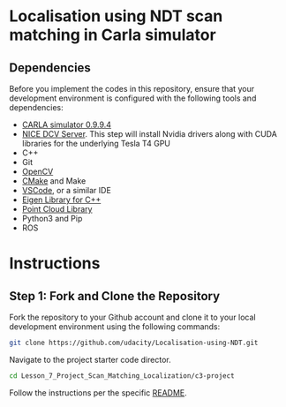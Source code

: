 # Localisation using NDT scan matching in Carla simulator

## Dependencies
Before you implement the codes in this repository, ensure that your development environment is configured with the following tools and dependencies:

- [CARLA simulator 0.9.9.4](https://github.com/carla-simulator/carla/releases/tag/0.9.9) 
- [NICE DCV Server](https://docs.aws.amazon.com/dcv/latest/adminguide/setting-up-installing-linux-prereq.html). This step will install Nvidia drivers along with CUDA libraries for the underlying Tesla T4 GPU
- C++ 
- Git
- [OpenCV](https://docs.opencv.org/4.x/d7/d9f/tutorial_linux_install.html)
- [CMake](https://askubuntu.com/questions/161104/how-do-i-install-make) and Make
- [VSCode](https://code.visualstudio.com/download), or a similar IDE
- [Eigen Library for C++](https://eigen.tuxfamily.org/index.php?title=Main_Page)
- [Point Cloud Library](https://pointclouds.org/downloads/)
- Python3 and Pip
- ROS


# Instructions

## Step 1: Fork and Clone the Repository
Fork the repository to your Github account and clone it to your local development environment using the following commands:

```bash
git clone https://github.com/udacity/Localisation-using-NDT.git
```

Navigate to the project starter code director. 

```bash
cd Lesson_7_Project_Scan_Matching_Localization/c3-project
```

Follow the instructions per the specific [README](/Lesson_7_Project_Scan_Matching_Localization/c3-project/README.md). 
